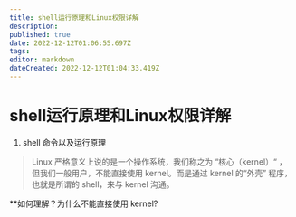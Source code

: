 ```yaml
---
title: shell运行原理和Linux权限详解
description: 
published: true
date: 2022-12-12T01:06:55.697Z
tags: 
editor: markdown
dateCreated: 2022-12-12T01:04:33.419Z
---
```


# shell运行原理和Linux权限详解
1. shell 命令以及运行原理

> Linux 严格意义上说的是一个操作系统，我们称之为 “核心（kernel）“ ，但我们一般用户，不能直接使用 kernel。而是通过 kernel 的“外壳” 程序，也就是所谓的 shell，来与 kernel 沟通。

**如何理解？为什么不能直接使用 kernel?
